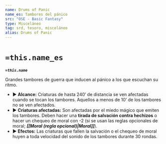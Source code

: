 ```yaml
---
name: Drums of Panic
name_es: Tambores del pánico
src: "OSE - Basic Fantasy"
type: Misceláneo
tag: srd, tesoro, misceláneo
alias: Drums of Panic
---
```

# `=this.name_es` 

**_`=this.name`_**

Grandes tambores de guerra que inducen al pánico a los que escuchan su ritmo. 
- ▶ **Alcance:** Criaturas de hasta 240’ de distancia se ven afectadas cuando se tocan los tambores. Aquellos a menos de 10’ de los tambores no se ven afectados. 
- ▶ **Criaturas afectadas:** Son afectadas por el miedo mágico que emiten los tambores. Deben hacer una **tirada de salvación contra hechizos** o hacer un chequeo de moral con -2 (si se usan las reglas opcionales de moral; **_[[Moral (regla opcional)|Moral]]_**). 
- ▶ **Efectos:** Las criaturas que fallen la salvación o el chequeo de moral huyen a toda velocidad del sonido de los tambores durante 30 rondas.

